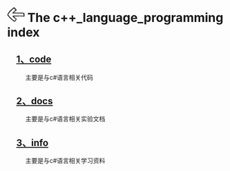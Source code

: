 # [<img style="width:40px;transform:rotate(180deg);" src="../assets/image/back.jpg"/>](../index.md) The c++_language_programming index

## &emsp;[1、code](code/index.md)

&emsp;&emsp;&emsp;主要是与c#语言相关代码

## &emsp;[2、docs](docs/index.md)

&emsp;&emsp;&emsp;主要是与c#语言相关实验文档

## &emsp;[3、info](info/index.md)

&emsp;&emsp;&emsp;主要是与c#语言相关学习资料
